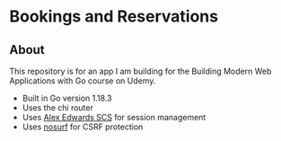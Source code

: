 # Bookings and Reservations

## About

This repository is for an app I am building for the Building Modern Web Applications with Go course on Udemy.

- Built in Go version 1.18.3
- Uses the chi router
- Uses [Alex Edwards SCS](https://github.com/alexedwards/scs/v2) for session management
- Uses [nosurf](https://github.com/justinas/nosurf) for CSRF protection
